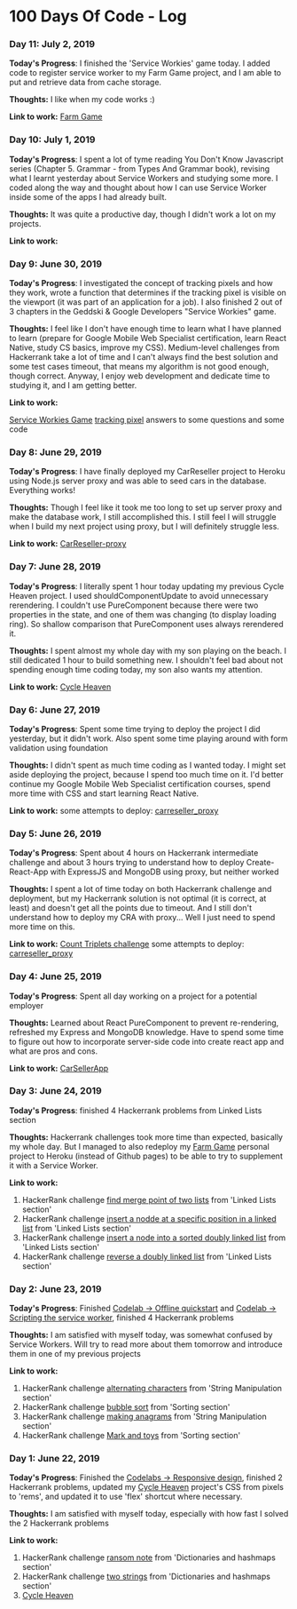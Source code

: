 # 100 Days Of Code - Log

### Day 11: July 2, 2019

**Today's Progress**: I finished the 'Service Workies' game today. I added code to register service worker to my Farm Game project, and I am able to put and retrieve data from cache storage.

**Thoughts:**
I like when my code works :)

**Link to work:**
[Farm Game](https://github.com/RomanBogatikov/farm_game)

### Day 10: July 1, 2019

**Today's Progress**: I spent a lot of tyme reading You Don't Know Javascript series (Chapter 5. Grammar - from Types And Grammar book), revising what I learnt yesterday about Service Workers and studying some more. I coded along the way and thought about how I can use Service Worker inside some of the apps I had already built.

**Thoughts:**
It was quite a productive day, though I didn't work a lot on my projects.

**Link to work:**

### Day 9: June 30, 2019

**Today's Progress**: I investigated the concept of tracking pixels and how they work, wrote a function that determines if the tracking pixel is visible on the viewport (it was part of an application for a job). I also finished 2 out of 3 chapters in the Geddski & Google Developers "Service Workies" game.

**Thoughts:**
I feel like I don't have enough time to learn what I have planned to learn (prepare for Google Mobile Web Specialist certification, learn React Native, study CS basics, improve my CSS). Medium-level challenges from Hackerrank take a lot of time and I can't always find the best solution and some test cases timeout, that means my algorithm is not good enough, though correct. Anyway, I enjoy web development and dedicate time to studying it, and I am getting better.

**Link to work:**

[Service Workies Game](https://serviceworkies.com/)
[tracking pixel](https://github.com/RomanBogatikov/tracking_pixel) answers to some questions and some code

### Day 8: June 29, 2019

**Today's Progress**: I have finally deployed my CarReseller project to Heroku using Node.js server proxy and was able to seed cars in the database. Everything works!

**Thoughts:**
Though I feel like it took me too long to set up server proxy and make the database work, I still accomplished this. I still feel I will struggle when I build my next project using proxy, but I will definitely struggle less.

**Link to work:**
[CarReseller-proxy](https://github.com/RomanBogatikov/carreseller-proxy)

### Day 7: June 28, 2019

**Today's Progress**: I literally spent 1 hour today updating my previous Cycle Heaven project. I used shouldComponentUpdate to avoid unnecessary rerendering. I couldn't use PureComponent because there were two properties in the state, and one of them was changing (to display loading ring). So shallow comparison that PureComponent uses always rerendered it.

**Thoughts:**
I spent almost my whole day with my son playing on the beach. I still dedicated 1 hour to build something new. I shouldn't feel bad about not spending enough time coding today, my son also wants my attention.

**Link to work:**
[Cycle Heaven](https://github.com/RomanBogatikov/cycle_heaven_app_client)

### Day 6: June 27, 2019

**Today's Progress**: Spent some time trying to deploy the project I did yesterday, but it didn't work. Also spent some time playing around with form validation using foundation

**Thoughts:**
I didn't spent as much time coding as I wanted today. I might set aside deploying the project, because I spend too much time on it. I'd better continue my Google Mobile Web Specialist certification courses, spend more time with CSS and start learning React Native.

**Link to work:**
some attempts to deploy: [carreseller_proxy](https://github.com/RomanBogatikov/carreseller-proxy)

### Day 5: June 26, 2019

**Today's Progress**: Spent about 4 hours on Hackerrank intermediate challenge and about 3 hours trying to understand how to deploy Create-React-App with ExpressJS and MongoDB using proxy, but neither worked

**Thoughts:**
I spent a lot of time today on both Hackerrank challenge and deployment, but my Hackerrank solution is not optimal (it is correct, at least) and doesn't get all the points due to timeout. And I still don't understand how to deploy my CRA with proxy... Well I just need to spend more time on this.

**Link to work:**
[Count Triplets challenge](https://github.com/RomanBogatikov/Hackerrank_challenges/commit/cfbb782ef47534fbe0dadcdad3fc46bfc55d6a7e)
some attempts to deploy: [carreseller_proxy](https://github.com/RomanBogatikov/carreseller-proxy)

### Day 4: June 25, 2019

**Today's Progress**: Spent all day working on a project for a potential employer

**Thoughts:**
Learned about React PureComponent to prevent re-rendering, refreshed my Express and MongoDB knowledge. Have to spend some time to figure out how to incorporate server-side code into create react app and what are pros and cons.

**Link to work:**
[CarSellerApp](https://github.com/RomanBogatikov/car_seller_app_client)

### Day 3: June 24, 2019

**Today's Progress**: finished 4 Hackerrank problems from Linked Lists section

**Thoughts:** Hackerrank challenges took more time than expected, basically my whole day. But I managed to also redeploy my [Farm Game](https://github.com/RomanBogatikov/farm_game) personal project to Heroku (instead of Github pages) to be able to try to supplement it with a Service Worker.

**Link to work:**
1. HackerRank challenge [find merge point of two lists](https://github.com/RomanBogatikov/Hackerrank_challenges/commit/4eae99a3a11ea636a50dc3cdcd6273492e29cd2b) from 'Linked Lists section'
2. HackerRank challenge [insert a nodde at a specific position in a linked list](https://github.com/RomanBogatikov/Hackerrank_challenges/commit/fa4e19340e0bd65c51def5f7f7411cd1fad8e0c7) from 'Linked Lists section'
3. HackerRank challenge [insert a node into a sorted doubly linked list](https://github.com/RomanBogatikov/Hackerrank_challenges/commit/10c30d43570340d65b85b13132714a39f717b688) from 'Linked Lists section'
4. HackerRank challenge [reverse a doubly linked list](https://github.com/RomanBogatikov/Hackerrank_challenges/commit/0367f1cbe959ad47e996e6691652cfb8d936c8c7) from 'Linked Lists section'

### Day 2: June 23, 2019

**Today's Progress**: Finished [Codelab -> Offline quickstart](https://codelabs.developers.google.com/codelabs/pwa-offline-quickstart/index.html?index=..%2F..dev-pwa-training#0) and [Codelab -> Scripting the service worker](https://codelabs.developers.google.com/codelabs/pwa-scripting-the-service-worker/index.html?index=..%2F..dev-pwa-training#0), finished 4 Hackerrank problems

**Thoughts:** I am satisfied with myself today, was somewhat confused by Service Workers. Will try to read more about them tomorrow and introduce them in one of my previous projects

**Link to work:**
1. HackerRank challenge [alternating characters](https://github.com/RomanBogatikov/Hackerrank_challenges/blob/master/alternating_characters.js) from 'String Manipulation section'
2. HackerRank challenge [bubble sort](https://github.com/RomanBogatikov/Hackerrank_challenges/commit/8aaf225b8771c21f2546a9ca1d0e1c069d1c14e8) from 'Sorting section'
3. HackerRank challenge [making anagrams](https://github.com/RomanBogatikov/Hackerrank_challenges/commit/bdd2e2a8cdebc6b3181b34a74615819846d3a7cf) from 'String Manipulation section'
4. HackerRank challenge [Mark and toys](https://github.com/RomanBogatikov/Hackerrank_challenges/commit/125546d1fe7e0c7314dd19d8de24a9c9d9db996f) from 'Sorting section'

### Day 1: June 22, 2019

**Today's Progress**: Finished the [Codelabs -> Responsive design](https://codelabs.developers.google.com/codelabs/pwa-responsive-design/index.html?index=..%2F..dev-pwa-training#0), finished 2 Hackerrank problems, updated my [Cycle Heaven]() project's CSS from pixels to 'rems', and updated it to use 'flex' shortcut where necessary.

**Thoughts:** I am satisfied with myself today, especially with how fast I solved the 2 Hackerrank problems

**Link to work:**
1. HackerRank challenge [ransom note](https://github.com/RomanBogatikov/Hackerrank_challenges/blob/master/ransom_note.js) from 'Dictionaries and hashmaps section'
2. HackerRank challenge [two strings](https://github.com/RomanBogatikov/Hackerrank_challenges/blob/master/two_strings.js) from 'Dictionaries and hashmaps section'
3. [Cycle Heaven](https://github.com/RomanBogatikov/cycle_heaven_app_client)






<!--

### Day 0: February 30, 2016 (Example 2)
##### (delete me or comment me out)

**Today's Progress**: Fixed CSS, worked on canvas functionality for the app.

**Thoughts**: I really struggled with CSS, but, overall, I feel like I am slowly getting better at it. Canvas is still new for me, but I managed to figure out some basic functionality.

**Link(s) to work**: [Calculator App](http://www.example.com)


### Day 1: June 27, Monday

**Today's Progress**: I've gone through many exercises on FreeCodeCamp.

**Thoughts** I've recently started coding, and it's a great feeling when I finally solve an algorithm challenge after a lot of attempts and hours spent.

**Link(s) to work**
1. [Find the Longest Word in a String](https://www.freecodecamp.com/challenges/find-the-longest-word-in-a-string)
2. [Title Case a Sentence](https://www.freecodecamp.com/challenges/title-case-a-sentence) -->
